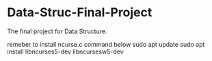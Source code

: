 # Data-Struc-Final-Project
The final project for Data Structure.

remeber to install ncurse.c
command below
sudo apt update
sudo apt install libncurses5-dev libncursesw5-dev
